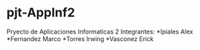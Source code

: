 # pjt-AppInf2

Pryecto de Aplicaciones Informaticas 2
Integrantes:
*Ipiales Alex
*Fernandez Marco
*Torres Irwing
*Vasconez Erick
